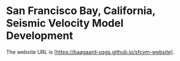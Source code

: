 # San Francisco Bay, California, Seismic Velocity Model Development

The website URL is [https://baagaard-usgs.github.io/sfcvm-website].

